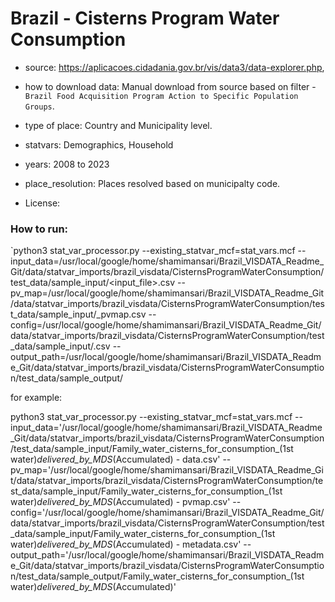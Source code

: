 # Brazil - Cisterns Program Water Consumption

- source: https://aplicacoes.cidadania.gov.br/vis/data3/data-explorer.php, 

- how to download data: Manual download from source based on filter - `Brazil Food Acquisition Program Action to Specific Population Groups`.

- type of place: Country and Municipality level.

- statvars: Demographics, Household

- years: 2008 to 2023

- place_resolution: Places resolved based on municipalty code.
- License: 

### How to run:

`python3 stat_var_processor.py --existing_statvar_mcf=stat_vars.mcf --input_data=/usr/local/google/home/shamimansari/Brazil_VISDATA_Readme_Git/data/statvar_imports/brazil_visdata/CisternsProgramWaterConsumption/test_data/sample_input/<input_file>.csv --pv_map=/usr/local/google/home/shamimansari/Brazil_VISDATA_Readme_Git/data/statvar_imports/brazil_visdata/CisternsProgramWaterConsumption/test_data/sample_input/<filename>_pvmap.csv --config=/usr/local/google/home/shamimansari/Brazil_VISDATA_Readme_Git/data/statvar_imports/brazil_visdata/CisternsProgramWaterConsumption/test_data/sample_input/<metadata-file-name>.csv --output_path=/usr/local/google/home/shamimansari/Brazil_VISDATA_Readme_Git/data/statvar_imports/brazil_visdata/CisternsProgramWaterConsumption/test_data/sample_output/<Filename>


for example:

python3 stat_var_processor.py --existing_statvar_mcf=stat_vars.mcf --input_data='/usr/local/google/home/shamimansari/Brazil_VISDATA_Readme_Git/data/statvar_imports/brazil_visdata/CisternsProgramWaterConsumption/test_data/sample_input/Family_water_cisterns_for_consumption_(1st water)_delivered_by_MDS_(Accumulated) - data.csv'   --pv_map='/usr/local/google/home/shamimansari/Brazil_VISDATA_Readme_Git/data/statvar_imports/brazil_visdata/CisternsProgramWaterConsumption/test_data/sample_input/Family_water_cisterns_for_consumption_(1st water)_delivered_by_MDS_(Accumulated) - pvmap.csv'    --config='/usr/local/google/home/shamimansari/Brazil_VISDATA_Readme_Git/data/statvar_imports/brazil_visdata/CisternsProgramWaterConsumption/test_data/sample_input/Family_water_cisterns_for_consumption_(1st water)_delivered_by_MDS_(Accumulated) - metadata.csv'   --output_path='/usr/local/google/home/shamimansari/Brazil_VISDATA_Readme_Git/data/statvar_imports/brazil_visdata/CisternsProgramWaterConsumption/test_data/sample_output/Family_water_cisterns_for_consumption_(1st water)_delivered_by_MDS_(Accumulated)'


